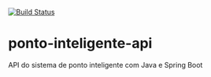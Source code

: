 [![Build Status](https://travis-ci.org/EmersonJBSampaio/ponto-inteligente-api.svg?branch=master)](https://travis-ci.org/EmersonJBSampaio/ponto-inteligente-api)
# ponto-inteligente-api
API do sistema de ponto inteligente com Java e Spring Boot
